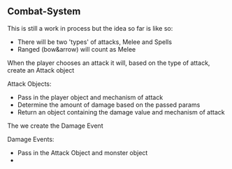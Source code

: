 ## Combat-System

This is still a work in process but the idea so far is like so:

- There will be two 'types' of attacks, Melee and Spells
- Ranged (bow&arrow) will count as Melee

When the player chooses an attack it will, based on the type of attack, create an Attack object

Attack Objects:
- Pass in the player object and mechanism of attack
- Determine the amount of damage based on the passed params
- Return an object containing the damage value and mechanism of attack

The we create the Damage Event

Damage Events:
- Pass in the Attack Object and monster object
- 
